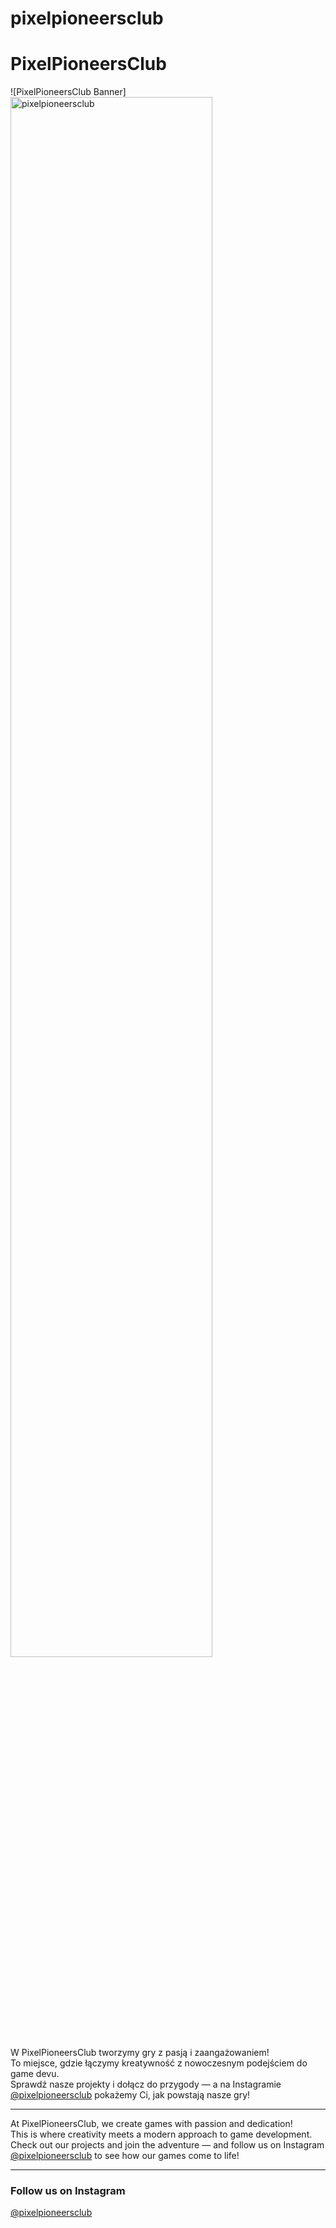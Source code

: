 # pixelpioneersclub


# PixelPioneersClub

![PixelPioneersClub Banner]
  <img src="https://github.com/PixelPioneersClub/Image/9AEA909D-32D9-45C3-BCE5-06E0307C1E92.jpeg?raw=true" alt="pixelpioneersclub" width="80%" />
  <br>
W PixelPioneersClub tworzymy gry z pasją i zaangażowaniem!  
To miejsce, gdzie łączymy kreatywność z nowoczesnym podejściem do game devu.  
Sprawdź nasze projekty i dołącz do przygody — a na Instagramie [@pixelpioneersclub](https://www.instagram.com/pixelpioneersclub) pokażemy Ci, jak powstają nasze gry!

---

At PixelPioneersClub, we create games with passion and dedication!  
This is where creativity meets a modern approach to game development.  
Check out our projects and join the adventure — and follow us on Instagram [@pixelpioneersclub](https://www.instagram.com/pixelpioneersclub) to see how our games come to life!

---

### Follow us on Instagram  
[@pixelpioneersclub](https://www.instagram.com/pixelpioneersclub)
